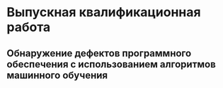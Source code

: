 # Выпускная квалификационная работа 

## Обнаружение дефектов программного обеспечения с использованием алгоритмов машинного обучения

